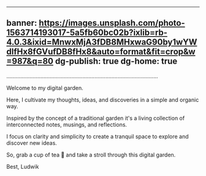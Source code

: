 


---
banner: https://images.unsplash.com/photo-1563714193017-5a5fb60bc02b?ixlib=rb-4.0.3&ixid=MnwxMjA3fDB8MHxwaG90by1wYWdlfHx8fGVufDB8fHx8&auto=format&fit=crop&w=987&q=80
dg-publish: true
dg-home: true
---




 ..................................................................................................
 
 
Welcome to my digital garden. 

Here, I cultivate my thoughts, ideas, and discoveries in a simple and organic way. 

Inspired by the concept of a traditional garden it's a living collection of interconnected notes, musings, and reflections. 

I focus on clarity and simplicity to create a tranquil space to explore and discover new ideas. 

So, grab a cup of tea 🍵 and take a stroll through this digital garden. 

Best,
Ludwik

